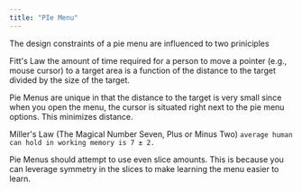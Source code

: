 ```yaml
---
title: "PIe Menu"
---
```

The design constraints of a pie menu are influenced to two priniciples

Fitt's Law
the amount of time required for a person to move a pointer (e.g., mouse cursor) to a target area is a function of the distance to the target divided by the size of the target.

Pie Menus are unique in that the distance to the target is very small since when you open the menu, the cursor is situated right next to the pie menu options. This minimizes distance.


Miller's Law (The Magical Number Seven, Plus or Minus Two)
`average human can hold in working memory is 7 ± 2.`


Pie Menus should attempt to use even slice amounts. This is because you can leverage symmetry in the slices to make learning the menu easier to learn.

